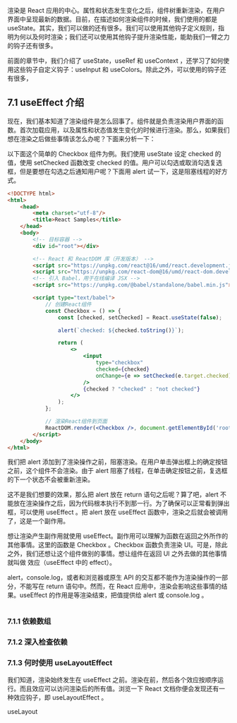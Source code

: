 渲染是 React 应用的中心。属性和状态发生变化之后，组件树重新渲染，在用户界面中呈现最新的数据。目前，在描述如何渲染组件的时候，我们使用的都是 useState。其实，我们可以做的还有很多。我们可以使用其他钩子定义规则，指明为何以及何时渲染；我们还可以使用其他钩子提升渲染性能，能助我们一臂之力的钩子还有很多。

前面的章节中，我们介绍了 useState，useRef 和 useContext ，还学习了如何使用这些钩子自定义钩子：useInput 和 useColors。除此之外，可以使用的钩子还有很多，
## 7.1 useEffect 介绍

现在，我们基本知道了渲染组件是怎么回事了。组件就是负责渲染用户界面的函数。首次加载应用，以及属性和状态值发生变化的时候进行渲染。那么，如果我们想在渲染之后做些事情该怎么办呢？下面来分析一下：

以下面这个简单的 Checkbox 组件为例。我们使用 useState 设定 checked 的值，使用 setChecked 函数改变 checked 的值。用户可以勾选或取消勾选复选框，但是要想在勾选之后通知用户呢？下面用 alert 试一下，这是阻塞线程的好方式。

```html
<!DOCTYPE html>
<html>
    <head>
        <meta charset="utf-8"/>
        <title>React Samples</title>
    </head>
    <body>
        <!-- 目标容器 -->
        <div id="root"></div>

        <!-- React 和 ReactDOM 库（开发版本） -->
        <script src="https://unpkg.com/react@16/umd/react.development.js"></script>
        <script src="https://unpkg.com/react-dom@16/umd/react-dom.development.js"></script>
        <!-- 引入 Babel，用于在线编译 JSX -->
        <script src="https://unpkg.com/@babel/standalone/babel.min.js"></script>

        <script type="text/babel">
            // 创建React组件
            const Checkbox = () => {
                const [checked, setChecked] = React.useState(false);

                alert(`checked: ${checked.toString()}`);

                return (
                    <>
                        <input
                            type="checkbox"
                            checked={checked}
                            onChange={e => setChecked(e.target.checked)}
                        />
                        {checked ? "checked" : "not checked"}
                    </>
                );
            };

            // 渲染React组件到页面
            ReactDOM.render(<Checkbox />, document.getElementById('root'));
        </script>
    </body>
</html>
```

我们把 alert 添加到了渲染操作之前，阻塞渲染。在用户单击弹出框上的确定按钮之前，这个组件不会渲染。由于 alert 阻塞了线程，在单击确定按钮之前，复选框的下一个状态不会被重新渲染。

这不是我们想要的效果，那么把 alert 放在 return 语句之后呢？算了吧，alert 不能放在渲染操作之后，因为代码根本执行不到那一行。为了确保可以正常看到弹出框，可以使用 useEffect 。把 alert 放在 useEffect 函数中，渲染之后就会被调用了，这是一个副作用。

想让渲染产生副作用就使用 useEffect。副作用可以理解为函数在返回之外所作的其他事情。这里的函数是 Checkbox 。Checkbox 函数负责渲染 UI。可是，除此之外，我们还想让这个组件做别的事情。想让组件在返回 UI 之外去做的其他事情就叫做 效应（useEffect 中的 effect）。

alert，console.log，或者和浏览器或原生 API 的交互都不能作为渲染操作的一部分，不能写在 return 语句中。然而，在 React 应用中，渲染会影响这些事情的结果。useEffect 的作用是等渲染结束，把值提供给 alert 或 console.log 。

```js

```





### 7.1.1 依赖数组


### 7.1.2 深入检查依赖


### 7.1.3 何时使用 useLayoutEffect

我们知道，渲染始终发生在 useEffect 之前。渲染在前，然后各个效应按顺序运行。而且效应可以访问渲染后的所有值。浏览一下 React 文档你便会发现还有一种效应钩子，即 useLayoutEffect 。

useLayout 











